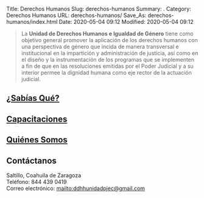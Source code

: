 Title: Derechos Humanos
Slug: derechos-humanos
Summary: .
Category: Derechos Humanos
URL: derechos-humanos/
Save_As: derechos-humanos/index.html
Date: 2020-05-04 09:12
Modified: 2020-05-04 09:12



> La **Unidad de Derechos Humanos e Igualdad de Género** tiene como objetivo general promover la aplicación de los derechos humanos con una perspectiva de género que incida de manera transversal e institucional en la impartición y administración de justicia, así como en el diseño y la instrumentación de los programas que se implementen a fin de que en las resoluciones emitidas por el Poder Judicial y a su interior permee la dignidad humana como eje rector de la actuación judicial.

## [¿Sabías Qué?](sabias-que/)

## [Capacitaciones](capacitaciones/)

## [Quiénes Somos](quienes-somos/)

## Contáctanos

<i class="fa fa-map-marker"></i> Saltillo, Coahuila de Zaragoza<br>
<i class="fa fa-phone"></i> Teléfono: 844 439 0419<br>
<i class="fa fa-envelope-o"></i> Correo electrónico: <a href="mailto:mailto:ddhhunidadpjec@gmail.com">mailto:ddhhunidadpjec@gmail.com</a>



